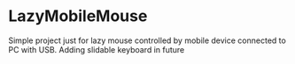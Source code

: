 # LazyMobileMouse
Simple project just for lazy mouse controlled by mobile device connected to PC with USB. Adding slidable keyboard in future
